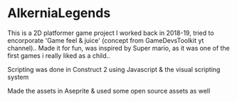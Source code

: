 # AlkerniaLegends

This is a 2D platformer game project I worked back in 2018-19, tried to encorporate 'Game feel & juice' (concept from GameDevsToolkit yt channel).. Made it for fun, was inspired by Super mario, as it was one of the first games i really liked as a child..



Scripting was done in Construct 2 using Javascript & the visual scripting system

Made the assets in Aseprite & used some open source assets as well
